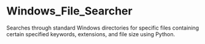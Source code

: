 # Windows_File_Searcher
Searches through standard Windows directories for specific files containing certain specified keywords, extensions, and file size using Python.
